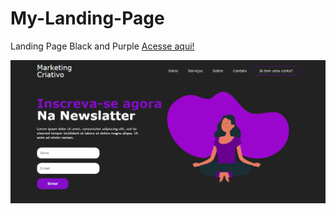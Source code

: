 # My-Landing-Page
Landing Page Black and Purple
<a href="https://beatrizzpiress.github.io/my-landing-page/"> Acesse aqui! </a>

<img src="Landing Page Image.png" />


